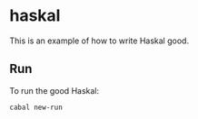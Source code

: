 # haskal

This is an example of how to write Haskal good.

## Run

To run the good Haskal:

```
cabal new-run
```
